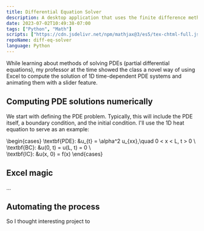```yaml
---
title: Differential Equation Solver
description: A desktop application that uses the finite difference method to solve differential equations.
date: 2023-07-02T10:49:38-07:00
tags: ["Python", "Math"]
scripts: ["https://cdn.jsdelivr.net/npm/mathjax@3/es5/tex-chtml-full.js"]
repoName: diff-eq-solver
language: Python
---
```


While learning about methods of solving PDEs (partial differential equations),
my professor at the time showed the class a novel way of using Excel
to compute the solution of 1D time-dependent PDE systems and animating them
with a slider feature.

## Computing PDE solutions numerically

We start with defining the PDE problem.
Typically, this will include the PDE itself,
a boundary condition, and the initial condition.
I'll use the 1D heat equation to serve as an example:

\begin{cases}
\textbf{PDE}: &u_{t} = \alpha^2 u_{xx},\quad 0 < x < L, t > 0 \\\
\textbf{BC}: &u(0, t) = u(L, t) = 0 \\\
\textbf{IC}: &u(x, 0) = f(x)
\end{cases}

## Excel magic

...

## Automating the process

So I thought interesting project to
